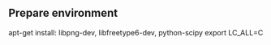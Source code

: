 Prepare environment
-------------------

apt-get install: libpng-dev, libfreetype6-dev, python-scipy
export LC_ALL=C
